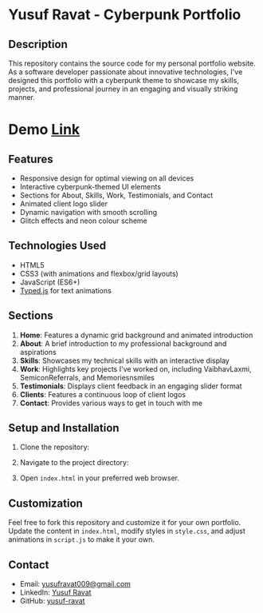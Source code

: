 # Yusuf Ravat - Cyberpunk Portfolio

## Description

This repository contains the source code for my personal portfolio website. As a software developer passionate about innovative technologies, I've designed this portfolio with a cyberpunk theme to showcase my skills, projects, and professional journey in an engaging and visually striking manner.

# Demo [Link](https://yusufravat.netlify.app)
## Features

- Responsive design for optimal viewing on all devices
- Interactive cyberpunk-themed UI elements
- Sections for About, Skills, Work, Testimonials, and Contact
- Animated client logo slider
- Dynamic navigation with smooth scrolling
- Glitch effects and neon colour scheme

## Technologies Used

- HTML5
- CSS3 (with animations and flexbox/grid layouts)
- JavaScript (ES6+)
- [Typed.js](https://github.com/mattboldt/typed.js/) for text animations

## Sections

1. **Home**: Features a dynamic grid background and animated introduction
2. **About**: A brief introduction to my professional background and aspirations
3. **Skills**: Showcases my technical skills with an interactive display
4. **Work**: Highlights key projects I've worked on, including VaibhavLaxmi, SemiconReferrals, and Memoriesnsmiles
5. **Testimonials**: Displays client feedback in an engaging slider format
6. **Clients**: Features a continuous loop of client logos
7. **Contact**: Provides various ways to get in touch with me

## Setup and Installation

1. Clone the repository:

2. Navigate to the project directory:
3. Open `index.html` in your preferred web browser.

## Customization

Feel free to fork this repository and customize it for your own portfolio. Update the content in `index.html`, modify styles in `style.css`, and adjust animations in `script.js` to make it your own.

## Contact

- Email: yusufravat009@gmail.com
- LinkedIn: [Yusuf Ravat](https://www.linkedin.com/in/yusuf-ravat)
- GitHub: [yusuf-ravat](https://github.com/yusuf-ravat)

